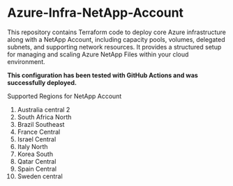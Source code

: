 # Azure-Infra-NetApp-Account

This repository contains Terraform code to deploy core Azure infrastructure along with a NetApp Account, including capacity pools, volumes, delegated subnets, and supporting network resources. It provides a structured setup for managing and scaling Azure NetApp Files within your cloud environment.

**This configuration has been tested with GitHub Actions and was successfully deployed.**

Supported Regions for NetApp Account

1. Australia central 2
2. South Africa North
3. Brazil Southeast
4. France Central
5. Israel Central
6. Italy North
7. Korea South
8. Qatar Central
9. Spain Central
10. Sweden central
